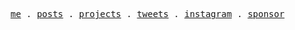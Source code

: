 <p>
  <samp>
    <a href="https://broflovski.dev" target="_blank">me</a> .
    <a href="https://broflovski.dev/posts" target="_blank">posts</a> .
    <a href="https://broflovski.dev/projects" target="_blank">projects</a> .
    <a href="https://twitter.com/azabroflovski" target="_blank">tweets</a> .
    <a href="https://instagram.com/azabroflovski" target="_blank">instagram</a> .
    <a href="https://github.com/sponsors/azabroflovski" target="_blank">sponsor</a>
  </samp>
</p>
